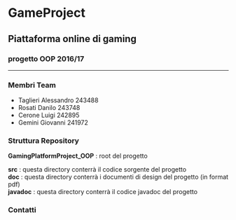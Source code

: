 # GameProject

<p align="center">
<h2>Piattaforma online di gaming</h2>
<h3>progetto OOP 2016/17</h3>
</p>
<hr>
<h3>Membri Team</h3>
<ul>
<li>Taglieri Alessandro 243488 
<li>Rosati Danilo 243748
<li>Cerone Luigi 242895
<li>Gemini Giovanni 241972
</ul>

<h3>Struttura Repository</h3>

<b>GamingPlatformProject_OOP</b> : root del progetto <br>

<b>src</b> : questa directory conterrà il codice sorgente del progetto <br>
<b>doc</b> : questa directory conterrà i documenti di design del progetto (in format pdf) <br>
<b>javadoc</b> : questa directory conterrà il codice javadoc del progetto <br>

<h3>Contatti</h3>
